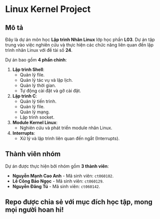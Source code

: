 # Linux Kernel Project

## Mô tả
Đây là dự án môn học **Lập trình Nhân Linux** lớp học phần **L03**. 
Dự án tập trung vào việc nghiên cứu và thực hiện các chức năng liên quan đến lập trình nhân Linux với đề tài số **24**.

Dự án bao gồm **4 phần chính**:
1. **Lập trình Shell**:
   - Quản lý file.
   - Quản lý tác vụ và lập lịch.
   - Quản lý thời gian.
   - Tự động cài đặt và gỡ cài đặt.
2. **Lập trình C**:
   - Quản lý tiến trình.
   - Quản lý file.
   - Quản lý mạng.
   - Lập trình socket.
3. **Module Kernel Linux**:
   - Nghiên cứu và phát triển module nhân Linux.
4. **Interrupts**:
   - Xử lý và lập trình liên quan đến ngắt (Interrupts).

## Thành viên nhóm
Dự án được thực hiện bởi nhóm gồm **3 thành viên**:
- **Nguyễn Mạnh Cao Anh** - Mã sinh viên: `ct060102`.
- **Lê Công Bảo Ngọc** - Mã sinh viên: `ct060129`.
- **Nguyễn Đăng Tú** - Mã sinh viên: `ct060142`.

## Repo được chia sẻ với mục đích học tập, mong mọi người hoan hỉ!
